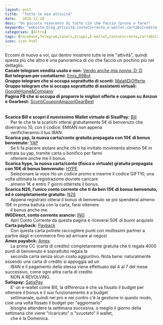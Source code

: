 ```yaml
---
layout: post
title:  "Tutte le mie attività"
date:   2018-12-18
desc: "Un piccolo resoconto di tutto ciò che faccio (provo a fare)"
keywords: "website,blog,attività,contoCorrente,e-waller,cartaDiCredito,telegram,facebook"
categories: [Altro]
tags: [Facebook,Telegram,Canali,Gruppi,E-wallet,ContoCorrente,CartaDiCredito,Website,Blog,Attività]
icon: icon-html
---
```


Eccomi di nuovo a voi, qui dentro mostrerò tutte le mie "attività", quindi questa più che altro è una panoramica di cio che faccio un pochino più nel dettaglio.<br>
**Canale telegram vendita usato e non:** [Vendo anche mia nonna :D :D](https://t.me/mercatino_dell_usato) <br>
**Bot telegram per contattarmi:** [Emix_69Bot](https://t.me/Emix_69MercatinoBot) <br>
**Gruppo telegram che si occupa soprattutto di sconti:** [MalatiDiOfferte](https://t.me/malatidiofferte) <br>
**Gruppo telegram che si occupa soprattutto di assistenti virtuali:** [GoogleHome&Company](https://t.me/googlehome_italia)<br>
**Pagina FB che si occupa di proporre le migliori offerte e coupon su Amzon e Gearbest:** [ScontiCouponAmazonGearBest](https://m.facebook.com/ScontiCouponAmazonGearBestByEmix69/?ref=bookmarks)<br>
<br>
<br>
**Scarica Bill e scopri il nuovissimo Wallet virtuale di SisalPay:** [Bill](https://emix69.github.io/guide/2018/12/18/Bill.html) <br>
&emsp; Per te che te la scarichi otterai gratuitamente 5€ di benvenuto che diverranno 10, con il codice: EMIIAN non appena <br>
&emsp; verificheranno il tuo IBAN.<br>
**Scarica yap, la nuova carta/conto gratuita prepagata con 10€ di bonus benvenuto:** [YAP](https://emix69.github.io/guide/2018/12/18/Yap.html)<br>
&emsp; Se ti fa piacere aiutare anche chi ti ha invitato movimenta almeno 5€ in entrata su yap, tramite carta o bonifico per farmi <br>
&emsp; ottenere anche me il bonus.<br>
**Scarica hype, la nuova carta/conto (fisica o virtuale) gratuita prepagata con 10€ di bonus benvenuto:** [HYPE](https://emix69.github.io/guide/2018/12/18/Hype.html)<br>
&emsp; Selezionare la voce Ho un codice promo e inserire il codice GIFT10, una volta ultimata la registrazione dovrete caricare <br> 
&emsp; almeno 1€ e entro 7 giorni otterrete il bonus.<br>
**Scarica N26, l'unico conto corrente che ti da ben 15€ di bonus benvenuto, ed è completamente gratuito:** [N26](https://emix69.github.io/guide/2018/12/18/N26.html) <br>
&emsp; Appena registrato otterai il bonus di benvenuto se poi spenderai almeno 15€ in prima battuta con la carta, farai ottenere <br> 
&emsp; il bonus anche me. <br>
**INGDirect, conto corrente arancio:** [ING](https://emix69.github.io/guide/2018/12/18/INGDirect.html) <br>
&emsp; Apri Conto Corrente da questa pagina e riceverai 50€ di buoni acquisto <br>
**Carta payback:** [Payback](https://emix69.github.io/guide/2018/12/18/Payback.html) <br>
&emsp; Con questa carta potrete raccogliere punti con moltissimi partner a partire dagli e-commerce fino ad arrivare ai negozi <br>
**Amex payabck:** [Amex](https://emix69.github.io/guide/2018/12/18/AmexPayback.html) <br>
&emsp; La prima CC (carta di credito) completamente gratuita che ti regala 4000 punti di benvenuto e soprattutto regala la <br>
&emsp; seconda carta senza alcun costo aggiuntivo. Nota bene: naturalmente essendo una carta di credito si appoggia ad un <br> 
&emsp; IBAN e il pagamento della stessa viene effettuato dal 4 al 7 del mese successivo, come ogni altra carta di credito <br> 
&emsp; NON A REVOLVING. <br>
**Satispay:** [SatisPay](https://emix69.github.io/guide/2019/02/21/SatisPay.html) <br>
&emsp; E' un e-wallet come Bill, la differenza è che va fissato il budget per ottenere il bonus e il suo funzionamento è a budget  <br> &emsp; settimanale, quindi nei pro e nei contro c'è la gestione in questo modo, cioè una volta fissato il budget per "aggiornarlo" <br> &emsp; bisogna attendere la settimana succesiva, o meglio il giorno della settimana che viene "ricaricato" o "svuotato" il wallet, <br> &emsp; che è la Domenica.
